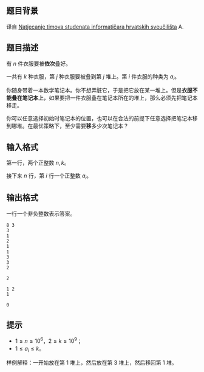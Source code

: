 ## 题目背景
译自 [Natjecanje timova studenata informatičara hrvatskih sveučilišta](https://hsin.hr/studenti2024/) A.

## 题目描述
有 $n$ 件衣服要被**依次**叠好。

一共有 $k$ 种衣服，第 $j$ 种衣服要被叠到第 $j$ 堆上。第 $i$ 件衣服的种类为 $a_i$。

你随身带着一本数学笔记本。你不想弄脏它，于是把它放在某一堆上。但是**衣服不能叠在笔记本上**，如果要把一件衣服叠在笔记本所在的堆上，那么必须先把笔记本移走。

你可以任意选择初始时笔记本的位置，也可以在合法的前提下任意选择把笔记本移到哪堆。在最优策略下，至少需要**移**多少次笔记本？


## 输入格式
第一行，两个正整数 $n,k$。

接下来 $n$ 行，第 $i$ 行一个正整数 $a_i$。

## 输出格式
一行一个非负整数表示答案。

```input1
8 3
3
1
2
1
1
3
3
2
```

```output1
2
```

```input2
1 2
1
```

```output2
0
```

## 提示
- $1\le n\le 10^6$，$2\le k\le 10^9$；
- $1\le a_i\le k$。

样例解释：一开始放在第 $1$ 堆上，然后放在第 $3$ 堆上，然后移回第 $1$ 堆。


